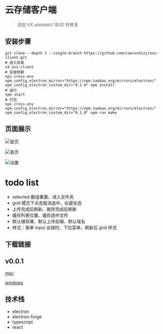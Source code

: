 # 云存储客户端

> 添加 VX `a84996057` BUG 秒修复

## 安装步骤

```shell script
git clone --depth 1 --single-branch https://github.com/caorushizi/oss-client.git
# 进入目录
cd oss-client
# 安装依赖
npx cross-env npm_config_electron_mirror="https://npm.taobao.org/mirrors/electron/" npm_config_electron_custom_dir="9.1.0" npm install
# 运行
npm start
# 打包
npx cross-env npm_config_electron_mirror="https://npm.taobao.org/mirrors/electron/" npm_config_electron_custom_dir="9.1.0" npm run make
```

## 页面展示

![首页](http://static.ziying.site/home-page-grid.png)

![首页](http://static.ziying.site/home-page-table.png)

![设置](http://static.ziying.site/setting.png)

# todo list

- selected 数组重置，进入文件夹
- grid 模式下点击取消选中、右键全选
- 上传完成后刷新、删除完成后刷新
- 缓存列表位置、缓存选中文件
- 默认储存痛、默认上传前缀、默认域名
- 样式：表单 input 出错时、下拉菜单、刷新后 grid 样式

## 下载链接

v0.0.1
---
[mac](http://static.ziying.site/oss-client-mac-v0.0.1.zip)

[windows](http://static.ziying.site/oss-client-windows-v0.0.1.exe)


## 技术栈

- electron
- electron-forge
- typescript
- react
